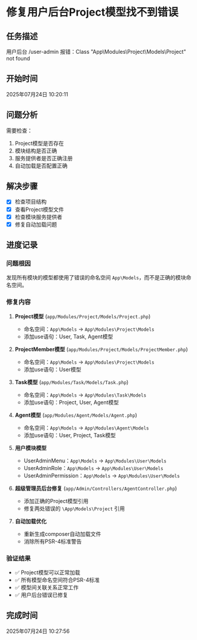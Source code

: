 # 修复用户后台Project模型找不到错误

## 任务描述
用户后台 /user-admin 报错：Class "App\Modules\Project\Models\Project" not found

## 开始时间
2025年07月24日 10:20:11

## 问题分析
需要检查：
1. Project模型是否存在
2. 模块结构是否正确
3. 服务提供者是否正确注册
4. 自动加载是否配置正确

## 解决步骤
- [x] 检查项目结构
- [x] 查看Project模型文件
- [x] 检查模块服务提供者
- [x] 修复自动加载问题

## 进度记录

### 问题根因
发现所有模块的模型都使用了错误的命名空间 `App\Models`，而不是正确的模块命名空间。

### 修复内容
1. **Project模型** (`app/Modules/Project/Models/Project.php`)
   - 命名空间：`App\Models` → `App\Modules\Project\Models`
   - 添加use语句：User, Task, Agent模型

2. **ProjectMember模型** (`app/Modules/Project/Models/ProjectMember.php`)
   - 命名空间：`App\Models` → `App\Modules\Project\Models`
   - 添加use语句：User模型

3. **Task模型** (`app/Modules/Task/Models/Task.php`)
   - 命名空间：`App\Models` → `App\Modules\Task\Models`
   - 添加use语句：Project, User, Agent模型

4. **Agent模型** (`app/Modules/Agent/Models/Agent.php`)
   - 命名空间：`App\Models` → `App\Modules\Agent\Models`
   - 添加use语句：User, Project, Task模型

5. **用户模块模型**
   - UserAdminMenu：`App\Models` → `App\Modules\User\Models`
   - UserAdminRole：`App\Models` → `App\Modules\User\Models`
   - UserAdminPermission：`App\Models` → `App\Modules\User\Models`

6. **超级管理员后台修复** (`app/Admin/Controllers/AgentController.php`)
   - 添加正确的Project模型引用
   - 修复两处错误的 `\App\Models\Project` 引用

7. **自动加载优化**
   - 重新生成composer自动加载文件
   - 消除所有PSR-4标准警告

### 验证结果
- ✅ Project模型可以正常加载
- ✅ 所有模型命名空间符合PSR-4标准
- ✅ 模型间关联关系正常工作
- ✅ 用户后台错误已修复

## 完成时间
2025年07月24日 10:27:56

